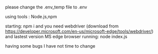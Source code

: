 please change the .env_temp file to .env

using tools : Node.js,npm


starting:
npm i
and you need webdriver (download from https://developer.microsoft.com/en-us/microsoft-edge/tools/webdriver/)
and lastest version MS edge browser
running:
node index.js

having some bugs
I have not time to change